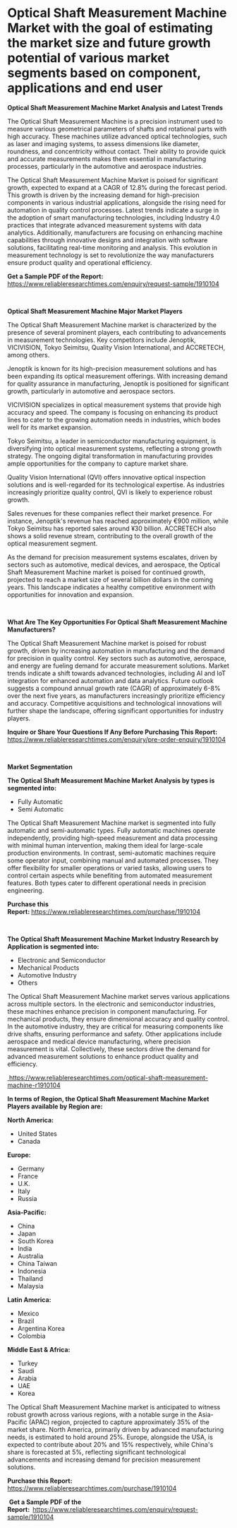 <p><h1>Optical Shaft Measurement Machine Market with the goal of estimating the market size and future growth potential of various market segments based on component, applications and end user</h1></p><p><strong>Optical Shaft Measurement Machine Market Analysis and Latest Trends</strong></p>
<p><p>The Optical Shaft Measurement Machine is a precision instrument used to measure various geometrical parameters of shafts and rotational parts with high accuracy. These machines utilize advanced optical technologies, such as laser and imaging systems, to assess dimensions like diameter, roundness, and concentricity without contact. Their ability to provide quick and accurate measurements makes them essential in manufacturing processes, particularly in the automotive and aerospace industries.</p><p>The Optical Shaft Measurement Machine Market is poised for significant growth, expected to expand at a CAGR of 12.8% during the forecast period. This growth is driven by the increasing demand for high-precision components in various industrial applications, alongside the rising need for automation in quality control processes. Latest trends indicate a surge in the adoption of smart manufacturing technologies, including Industry 4.0 practices that integrate advanced measurement systems with data analytics. Additionally, manufacturers are focusing on enhancing machine capabilities through innovative designs and integration with software solutions, facilitating real-time monitoring and analysis. This evolution in measurement technology is set to revolutionize the way manufacturers ensure product quality and operational efficiency.</p></p>
<p><strong>Get a Sample PDF of the Report:&nbsp;</strong> <a href="https://www.reliableresearchtimes.com/enquiry/request-sample/1910104?utm_campaign=2220&utm_medium=2&utm_source=Github&utm_content=ia&utm_term=12042025&utm_id=optical-shaft-measurement-machine">https://www.reliableresearchtimes.com/enquiry/request-sample/1910104</a></p>
<p>&nbsp;</p>
<p><strong>Optical Shaft Measurement Machine Major Market Players</strong></p>
<p><p>The Optical Shaft Measurement Machine market is characterized by the presence of several prominent players, each contributing to advancements in measurement technologies. Key competitors include Jenoptik, VICIVISION, Tokyo Seimitsu, Quality Vision International, and ACCRETECH, among others.</p><p>Jenoptik is known for its high-precision measurement solutions and has been expanding its optical measurement offerings. With increasing demand for quality assurance in manufacturing, Jenoptik is positioned for significant growth, particularly in automotive and aerospace sectors.</p><p>VICIVISION specializes in optical measurement systems that provide high accuracy and speed. The company is focusing on enhancing its product lines to cater to the growing automation needs in industries, which bodes well for its market expansion.</p><p>Tokyo Seimitsu, a leader in semiconductor manufacturing equipment, is diversifying into optical measurement systems, reflecting a strong growth strategy. The ongoing digital transformation in manufacturing provides ample opportunities for the company to capture market share.</p><p>Quality Vision International (QVI) offers innovative optical inspection solutions and is well-regarded for its technological expertise. As industries increasingly prioritize quality control, QVI is likely to experience robust growth.</p><p>Sales revenues for these companies reflect their market presence. For instance, Jenoptik's revenue has reached approximately €900 million, while Tokyo Seimitsu has reported sales around ¥30 billion. ACCRETECH also shows a solid revenue stream, contributing to the overall growth of the optical measurement segment.</p><p>As the demand for precision measurement systems escalates, driven by sectors such as automotive, medical devices, and aerospace, the Optical Shaft Measurement Machine market is poised for continued growth, projected to reach a market size of several billion dollars in the coming years. This landscape indicates a healthy competitive environment with opportunities for innovation and expansion.</p></p>
<p>&nbsp;</p>
<p><strong>What Are The Key Opportunities For Optical Shaft Measurement Machine Manufacturers?</strong></p>
<p><p>The Optical Shaft Measurement Machine market is poised for robust growth, driven by increasing automation in manufacturing and the demand for precision in quality control. Key sectors such as automotive, aerospace, and energy are fueling demand for accurate measurement solutions. Market trends indicate a shift towards advanced technologies, including AI and IoT integration for enhanced automation and data analytics. Future outlook suggests a compound annual growth rate (CAGR) of approximately 6-8% over the next five years, as manufacturers increasingly prioritize efficiency and accuracy. Competitive acquisitions and technological innovations will further shape the landscape, offering significant opportunities for industry players.</p></p>
<p><strong>Inquire or Share Your Questions If Any Before Purchasing This Report:</strong> <a href="https://www.reliableresearchtimes.com/enquiry/pre-order-enquiry/1910104?utm_campaign=2220&utm_medium=2&utm_source=Github&utm_content=ia&utm_term=12042025&utm_id=optical-shaft-measurement-machine">https://www.reliableresearchtimes.com/enquiry/pre-order-enquiry/1910104</a></p>
<p>&nbsp;</p>
<p><strong>Market Segmentation</strong></p>
<p><strong>The Optical Shaft Measurement Machine Market Analysis by types is segmented into:</strong></p>
<p><ul><li>Fully Automatic</li><li>Semi Automatic</li></ul></p>
<p><p>The Optical Shaft Measurement Machine market is segmented into fully automatic and semi-automatic types. Fully automatic machines operate independently, providing high-speed measurement and data processing with minimal human intervention, making them ideal for large-scale production environments. In contrast, semi-automatic machines require some operator input, combining manual and automated processes. They offer flexibility for smaller operations or varied tasks, allowing users to control certain aspects while benefiting from automated measurement features. Both types cater to different operational needs in precision engineering.</p></p>
<p><strong>Purchase this Report:&nbsp;</strong><a href="https://www.reliableresearchtimes.com/purchase/1910104?utm_campaign=2220&utm_medium=2&utm_source=Github&utm_content=ia&utm_term=12042025&utm_id=optical-shaft-measurement-machine">https://www.reliableresearchtimes.com/purchase/1910104</a></p>
<p>&nbsp;</p>
<p><strong>The Optical Shaft Measurement Machine Market Industry Research by Application is segmented into:</strong></p>
<p><ul><li>Electronic and Semiconductor</li><li>Mechanical Products</li><li>Automotive Industry</li><li>Others</li></ul></p>
<p><p>The Optical Shaft Measurement Machine market serves various applications across multiple sectors. In the electronic and semiconductor industries, these machines enhance precision in component manufacturing. For mechanical products, they ensure dimensional accuracy and quality control. In the automotive industry, they are critical for measuring components like drive shafts, ensuring performance and safety. Other applications include aerospace and medical device manufacturing, where precision measurement is vital. Collectively, these sectors drive the demand for advanced measurement solutions to enhance product quality and efficiency.</p></p>
<p><a href="https://www.reliableresearchtimes.com/optical-shaft-measurement-machine-r1910104?utm_campaign=2220&utm_medium=2&utm_source=Github&utm_content=ia&utm_term=12042025&utm_id=optical-shaft-measurement-machine">&nbsp;https://www.reliableresearchtimes.com/optical-shaft-measurement-machine-r1910104</a></p>
<p><strong>In terms of Region, the Optical Shaft Measurement Machine Market Players available by Region are:</strong></p>
<p>
    <p> <strong> North America: </strong>
        <ul>
            <li>United States</li>
            <li>Canada</li>
        </ul>
        </p> 
    <p> <strong> Europe: </strong>
        <ul>
            <li>Germany</li>
            <li>France</li>
            <li>U.K.</li>
            <li>Italy</li>
            <li>Russia</li>
        </ul>
        </p> 
    <p> <strong> Asia-Pacific: </strong>
        <ul>
            <li>China</li>
            <li>Japan</li>
            <li>South Korea</li>
            <li>India</li>
            <li>Australia</li>
            <li>China Taiwan</li>
            <li>Indonesia</li>
            <li>Thailand</li>
            <li>Malaysia</li>
        </ul>
        </p> 
    <p> <strong> Latin America: </strong>
        <ul>
            <li>Mexico</li>
            <li>Brazil</li>
            <li>Argentina Korea</li>
            <li>Colombia</li>
        </ul>
        </p> 
    <p> <strong> Middle East & Africa: </strong>
        <ul>
            <li>Turkey</li>
            <li>Saudi</li>
            <li>Arabia</li>
            <li>UAE</li>
            <li>Korea</li>
        </ul>
    </p>
    </p>
<p><p>The Optical Shaft Measurement Machine market is anticipated to witness robust growth across various regions, with a notable surge in the Asia-Pacific (APAC) region, projected to capture approximately 35% of the market share. North America, primarily driven by advanced manufacturing needs, is estimated to hold around 25%. Europe, alongside the USA, is expected to contribute about 20% and 15% respectively, while China's share is forecasted at 5%, reflecting significant technological advancements and increasing demand for precision measurement solutions.</p></p>
<p><strong>Purchase this Report: </strong><a href="https://www.reliableresearchtimes.com/purchase/1910104?utm_campaign=2220&utm_medium=2&utm_source=Github&utm_content=ia&utm_term=12042025&utm_id=optical-shaft-measurement-machine">https://www.reliableresearchtimes.com/purchase/1910104</a></p>
<p>&nbsp;<strong>Get a Sample PDF of the Report:&nbsp;&nbsp;</strong><a href="https://www.reliableresearchtimes.com/enquiry/request-sample/1910104?utm_campaign=2220&utm_medium=2&utm_source=Github&utm_content=ia&utm_term=12042025&utm_id=optical-shaft-measurement-machine">https://www.reliableresearchtimes.com/enquiry/request-sample/1910104</a></p>
<p><strong></strong></p>
<p><p></p><p></p><p></p></p>
